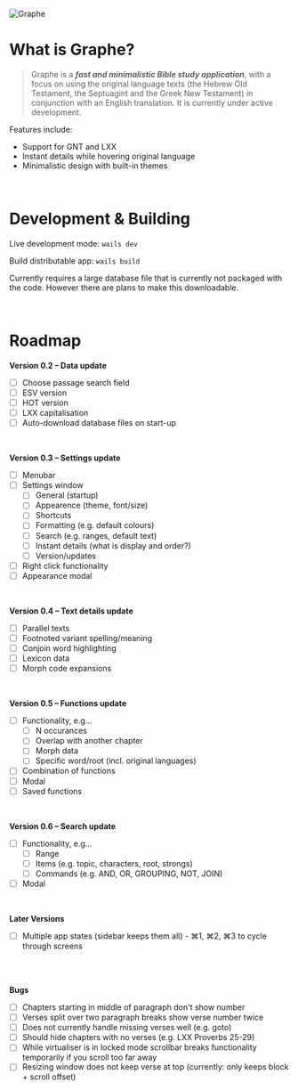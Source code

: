 ![Graphe](https://raw.githubusercontent.com/gabrielaravena32/graphe-app/main/build/banner.png)
<br />

# What is Graphe?

> Graphe is a **_fast and minimalistic Bible study application_**, with a focus on using the original language texts (the Hebrew Old Testament, the Septuagint and the Greek New Testament) in conjunction with an English translation. It is currently under active development.

Features include:

- Support for GNT and LXX
- Instant details while hovering original language
- Minimalistic design with built-in themes

<br/>

# Development & Building

Live development mode: `wails dev`

Build distributable app: `wails build`

Currently requires a large database file that is currently not packaged with the code. However there are plans to make this downloadable.

<br/>

# Roadmap

**Version 0.2 – Data update**

- [ ] Choose passage search field
- [ ] ESV version
- [ ] HOT version
- [ ] LXX capitalisation
- [ ] Auto-download database files on start-up

<br/>

**Version 0.3 – Settings update**

- [ ] Menubar
- [ ] Settings window
  - [ ] General (startup)
  - [ ] Appearence (theme, font/size)
  - [ ] Shortcuts
  - [ ] Formatting (e.g. default colours)
  - [ ] Search (e.g. ranges, default text)
  - [ ] Instant details (what is display and order?)
  - [ ] Version/updates
- [ ] Right click functionality
- [ ] Appearance modal

<br/>

**Version 0.4 – Text details update**

- [ ] Parallel texts
- [ ] Footnoted variant spelling/meaning
- [ ] Conjoin word highlighting
- [ ] Lexicon data
- [ ] Morph code expansions

<br/>

**Version 0.5 – Functions update**

- [ ] Functionality, e.g...
  - [ ] N occurances
  - [ ] Overlap with another chapter
  - [ ] Morph data
  - [ ] Specific word/root (incl. original languages)
- [ ] Combination of functions
- [ ] Modal
- [ ] Saved functions

<br/>

**Version 0.6 – Search update**

- [ ] Functionality, e.g...
  - [ ] Range
  - [ ] Items (e.g. topic, characters, root, strongs)
  - [ ] Commands (e.g. AND, OR, GROUPING, NOT, JOIN)
- [ ] Modal

<br/>

**Later Versions**

- [ ] Multiple app states (sidebar keeps them all) - ⌘1, ⌘2, ⌘3 to cycle through screens

<br/><br/>

**Bugs**

- [ ] Chapters starting in middle of paragraph don't show number
- [ ] Verses split over two paragraph breaks show verse number twice
- [ ] Does not currently handle missing verses well (e.g. goto)
- [ ] Should hide chapters with no verses (e.g. LXX Proverbs 25-29)
- [ ] While virtualiser is in locked mode scrollbar breaks functionality temporarily if you scroll too far away
- [ ] Resizing window does not keep verse at top (currently: only keeps block + scroll offset)
